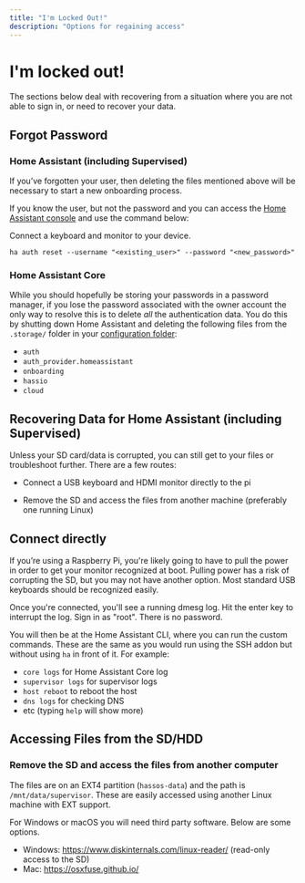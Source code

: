 ```yaml
---
title: "I'm Locked Out!"
description: "Options for regaining access"
---
```


# I'm locked out!

The sections below deal with recovering from a situation where you are not able to sign in,
or need to recover your data.

## Forgot Password

### Home Assistant (including Supervised)

If you’ve forgotten your user, then deleting the files mentioned above will be necessary to start a new onboarding process.

If you know the user, but not the password and you can access the [Home Assistant console](https://www.home-assistant.io/hassio/commandline/) and use the command below:

Connect a keyboard and monitor to your device.

`ha auth reset --username "<existing_user>" --password "<new_password>"`

### Home Assistant Core

While you should hopefully be storing your passwords in a password manager, if you lose the password associated with the owner account the only way to resolve this is to delete *all* the authentication data. You do this by shutting down Home Assistant and deleting the following files from the `.storage/` folder in your [configuration folder](/docs/configuration/):

- `auth`
- `auth_provider.homeassistant`
- `onboarding`
- `hassio`
- `cloud`

## Recovering Data for Home Assistant (including Supervised)

Unless your SD card/data is corrupted, you can still get to your files or troubleshoot further. 
There are a few routes:

* Connect a USB keyboard and HDMI monitor directly to the pi

* Remove the SD and access the files from another machine (preferably one running Linux)

## Connect directly

If you’re using a Raspberry Pi, you're likely going to have to pull the power in order to get your monitor recognized at boot. Pulling power has a risk of corrupting the SD, but you may not have another option. Most standard USB keyboards should be recognized easily.

Once you're connected, you'll see a running dmesg log. Hit the enter key to interrupt the log.
Sign in as "root". There is no password.

You will then be at the Home Assistant CLI, where you can run the custom commands. These are the same as you would run using the SSH addon but without using `ha` in front of it. For example:

* `core logs` for Home Assistant Core log
* `supervisor logs` for supervisor logs 
* `host reboot` to reboot the host
* `dns logs` for checking DNS
* etc (typing `help` will show more)

## Accessing Files from the SD/HDD

### Remove the SD and access the files from another computer

The files are on an EXT4 partition (`hassos-data`) and the path is `/mnt/data/supervisor`.
These are easily accessed using another Linux machine with EXT support.

For Windows or macOS you will need third party software. Below are some options.

- Windows: https://www.diskinternals.com/linux-reader/ (read-only access to the SD)
- Mac:  https://osxfuse.github.io/
